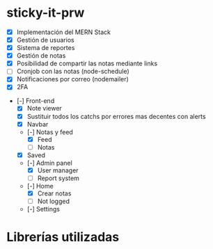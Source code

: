 # sticky-it-prw

- [X] Implementación del MERN Stack
- [X] Gestión de usuarios
- [X] Sistema de reportes
- [X] Gestión de notas
- [X] Posibilidad de compartir las notas mediante links
- [ ] Cronjob con las notas (node-schedule)
- [X] Notificaciones por correo (nodemailer)
- [X] 2FA
- [-] Front-end
    - [X] Note viewer
    - [X] Sustituir todos los catchs por errores mas decentes con alerts
    - [X] Navbar
    - [-] Notas y feed
        - [X] Feed
        - [ ] Notas
    - [X] Saved
    - [-] Admin panel
        - [X] User manager
        - [ ] Report system
    - [-] Home
        - [X] Crear notas
        - [ ] Not logged
    - [-] Settings

# Librerías utilizadas